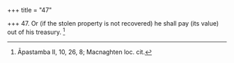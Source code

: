 +++
title = "47"

+++
47. Or (if the stolen property is not recovered) he shall pay (its value) out of his treasury. [^29] 


[^29]:  Āpastamba II, 10, 26, 8; Macnaghten loc. cit.
